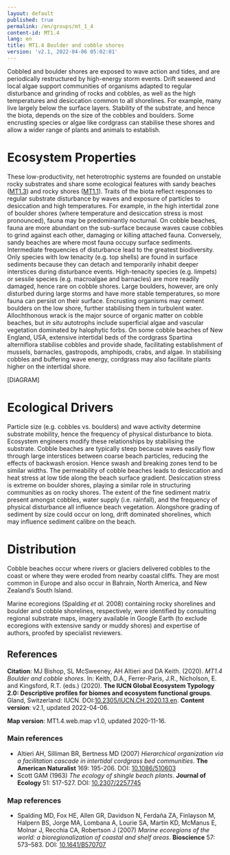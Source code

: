 ```yaml
---
layout: default
published: true
permalink: /en/groups/mt_1_4
content-id: MT1.4
lang: en
title: MT1.4 Boulder and cobble shores
version: 'v2.1, 2022-04-06 05:02:01'
---
```


Cobbled and boulder shores are exposed to wave action and tides, and are periodically restructured by high-energy storm events. Drift seaweed and local algae support communities of organisms adapted to regular disturbance and grinding of rocks and cobbles, as well as the high temperatures and desiccation common to all shorelines. For example, many live largely below the surface layers. Stability of the substrate, and hence the biota, depends on the size of the cobbles and boulders. Some encrusting species or algae like cordgrass can stabilise these shores and allow a wider range of plants and animals to establish.

# Ecosystem Properties
 
These low-productivity, net heterotrophic systems are founded on unstable rocky substrates and share some ecological features with sandy beaches ([MT1.3](/explore/groups/MT1.3)) and rocky shores ([MT1.1](/explore/groups/MT1.1)). Traits of the biota reflect responses to regular substrate disturbance by waves and exposure of particles to desiccation and high temperatures. For example, in the high intertidal zone of boulder shores (where temperature and desiccation stress is most pronounced), fauna may be predominantly nocturnal. On cobble beaches, fauna are more abundant on the sub-surface because waves cause cobbles to grind against each other, damaging or killing attached fauna. Conversely, sandy beaches are where most fauna occupy surface sediments. Intermediate frequencies of disturbance lead to the greatest biodiversity. Only species with low tenacity (e.g. top shells) are found in surface sediments because they can detach and temporarily inhabit deeper interstices during disturbance events. High-tenacity species (e.g. limpets) or sessile species (e.g. macroalgae and barnacles) are more readily damaged, hence rare on cobble shores. Large boulders, however, are only disturbed during large storms and have more stable temperatures, so more fauna can persist on their surface. Encrusting organisms may cement boulders on the low shore, further stabilising them in turbulent water. Allochthonous wrack is the major source of organic matter on cobble beaches, but _in situ_ autotrophs include superficial algae and vascular vegetation dominated by halophytic forbs. On some cobble beaches of New England, USA, extensive intertidal beds of the cordgrass Spartina alterniflora stabilise cobbles and provide shade, facilitating establishment of mussels, barnacles, gastropods, amphipods, crabs, and algae. In stabilising cobbles and buffering wave energy, cordgrass may also facilitate plants higher on the intertidal shore.

[DIAGRAM]

# Ecological Drivers
 
Particle size (e.g. cobbles vs. boulders) and wave activity determine substrate mobility, hence the frequency of physical disturbance to biota. Ecosystem engineers modify these relationships by stabilising the substrate. Cobble beaches are typically steep because waves easily flow through large interstices between coarse beach particles, reducing the effects of backwash erosion. Hence swash and breaking zones tend to be similar widths. The permeability of cobble beaches leads to desiccation and heat stress at low tide along the beach surface gradient. Desiccation stress is extreme on boulder shores, playing a similar role in structuring communities as on rocky shores. The extent of the fine sediment matrix present amongst cobbles, water supply (i.e. rainfall), and the frequency of physical disturbance all influence beach vegetation. Alongshore grading of sediment by size could occur on long, drift dominated shorelines, which may influence sediment calibre on the beach.
 
# Distribution
 
Cobble beaches occur where rivers or glaciers delivered cobbles to the coast or where they were eroded from nearby coastal cliffs. They are most common in Europe and also occur in Bahrain, North America, and New Zealand’s South Island.

Marine ecoregions (Spalding _et al._ 2008) containing rocky shorelines and boulder and cobble shorelines, respectively, were identified by consulting regional substrate maps, imagery available in Google Earth (to exclude ecoregions with extensive sandy or muddy shores) and expertise of authors, proofed by specialist reviewers.

## References

**Citation**: MJ Bishop, SL McSweeney, AH Altieri and DA Keith. (2020). *MT1.4 Boulder and cobble shores*. In: Keith, D.A., Ferrer-Paris, J.R., Nicholson, E. and Kingsford, R.T. (eds.) (2020). **The IUCN Global Ecosystem Typology 2.0: Descriptive profiles for biomes and ecosystem functional groups**. Gland, Switzerland: IUCN. DOI:[10.2305/IUCN.CH.2020.13.en](https://doi.org/10.2305/IUCN.CH.2020.13.en).
**Content version**: v2.1, updated 2022-04-06.

**Map version**: MT1.4.web.map v1.0, updated 2020-11-16.

### Main references
* Altieri AH, Silliman BR, Bertness MD  (2007) *Hierarchical organization via a facilitation cascade in intertidal cordgrass bed communities*. **The American Naturalist** 169: 195-206. DOI: [10.1086/510603](http://doi.org/10.1086/510603)
* Scott GAM  (1963) *The ecology of shingle beach plants*. **Journal of Ecology** 51: 517-527. DOI: [10.2307/2257745](http://doi.org/10.2307/2257745)

### Map references
* Spalding MD, Fox HE, Allen GR, Davidson N, Ferdaña ZA, Finlayson M, Halpern BS, Jorge MA, Lombana A, Lourie SA, Martin KD, McManus E, Molnar J, Recchia CA, Robertson J  (2007) *Marine ecoregions of the world: a bioregionalization of coastal and shelf areas*. **Bioscience** 57: 573–583. DOI: [10.1641/B570707](http://doi.org/10.1641/B570707)
